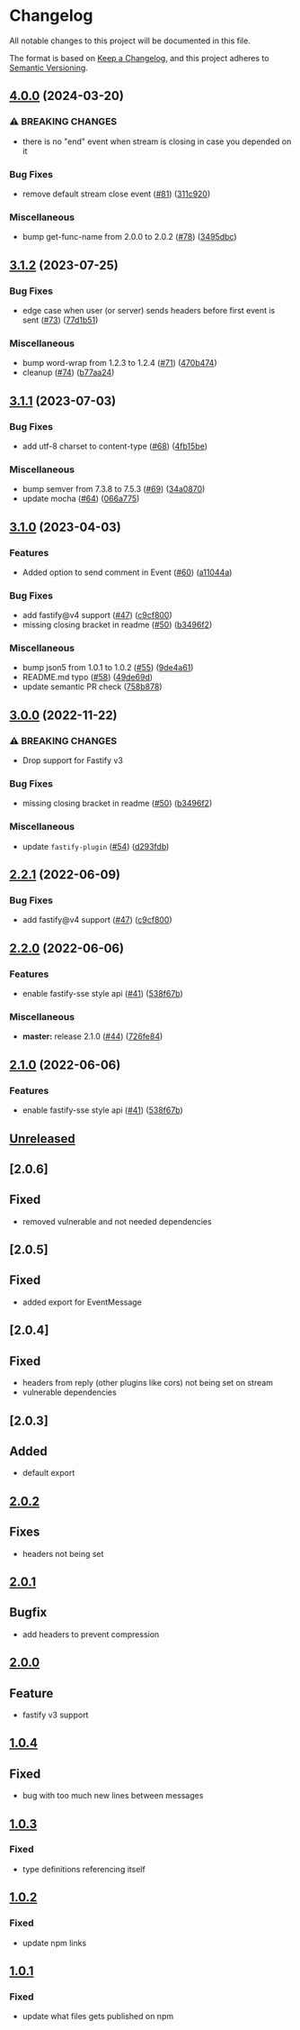 # Changelog
All notable changes to this project will be documented in this file.

The format is based on [Keep a Changelog](https://keepachangelog.com/en/1.0.0/),
and this project adheres to [Semantic Versioning](https://semver.org/spec/v2.0.0.html).

## [4.0.0](https://github.com/mpetrunic/fastify-sse-v2/compare/v3.1.2...v4.0.0) (2024-03-20)


### ⚠ BREAKING CHANGES

* there is no "end" event when stream is closing in case you depended on it

### Bug Fixes

* remove default stream close event ([#81](https://github.com/mpetrunic/fastify-sse-v2/issues/81)) ([311c920](https://github.com/mpetrunic/fastify-sse-v2/commit/311c920e0325f355afe824b685ca680d93c71c36))


### Miscellaneous

* bump get-func-name from 2.0.0 to 2.0.2 ([#78](https://github.com/mpetrunic/fastify-sse-v2/issues/78)) ([3495dbc](https://github.com/mpetrunic/fastify-sse-v2/commit/3495dbc96222a9fb991ef0b57183676e8426d752))

## [3.1.2](https://github.com/mpetrunic/fastify-sse-v2/compare/v3.1.1...v3.1.2) (2023-07-25)


### Bug Fixes

* edge case when user (or server) sends headers before first event is sent ([#73](https://github.com/mpetrunic/fastify-sse-v2/issues/73)) ([77d1b51](https://github.com/mpetrunic/fastify-sse-v2/commit/77d1b51fea9303ff61f9975a971a5b8df3c6a60e))


### Miscellaneous

* bump word-wrap from 1.2.3 to 1.2.4 ([#71](https://github.com/mpetrunic/fastify-sse-v2/issues/71)) ([470b474](https://github.com/mpetrunic/fastify-sse-v2/commit/470b474e064929deecb9cc74f843741d5306b4f2))
* cleanup ([#74](https://github.com/mpetrunic/fastify-sse-v2/issues/74)) ([b77aa24](https://github.com/mpetrunic/fastify-sse-v2/commit/b77aa24bf1e963fc455e09d38da407b3ea154e6b))

## [3.1.1](https://github.com/NodeFactoryIo/fastify-sse-v2/compare/v3.1.0...v3.1.1) (2023-07-03)


### Bug Fixes

* add utf-8 charset to content-type ([#68](https://github.com/NodeFactoryIo/fastify-sse-v2/issues/68)) ([4fb15be](https://github.com/NodeFactoryIo/fastify-sse-v2/commit/4fb15be2587da286436c54ecf003178ebe39ee53))


### Miscellaneous

* bump semver from 7.3.8 to 7.5.3 ([#69](https://github.com/NodeFactoryIo/fastify-sse-v2/issues/69)) ([34a0870](https://github.com/NodeFactoryIo/fastify-sse-v2/commit/34a08709197549b07f49eb421228ac11a2c80c6f))
* update mocha ([#64](https://github.com/NodeFactoryIo/fastify-sse-v2/issues/64)) ([066a775](https://github.com/NodeFactoryIo/fastify-sse-v2/commit/066a775a2def4ca09178888517f46c0f9cadbe85))

## [3.1.0](https://github.com/NodeFactoryIo/fastify-sse-v2/compare/v3.0.0...v3.1.0) (2023-04-03)

### Features

* Added option to send comment in Event ([#60](https://github.com/NodeFactoryIo/fastify-sse-v2/issues/60)) ([a11044a](https://github.com/NodeFactoryIo/fastify-sse-v2/commit/a11044a618c71cd60658915e36ab9f50661cf5e4))


### Bug Fixes

* add fastify@v4 support ([#47](https://github.com/NodeFactoryIo/fastify-sse-v2/issues/47)) ([c9cf800](https://github.com/NodeFactoryIo/fastify-sse-v2/commit/c9cf800eb95e47f2122b2a0a667fb993408818ec))
* missing closing bracket in readme ([#50](https://github.com/NodeFactoryIo/fastify-sse-v2/issues/50)) ([b3496f2](https://github.com/NodeFactoryIo/fastify-sse-v2/commit/b3496f23fcf03d8224843ce78e0fd05d39dcff83))


### Miscellaneous

* bump json5 from 1.0.1 to 1.0.2 ([#55](https://github.com/NodeFactoryIo/fastify-sse-v2/issues/55)) ([9de4a61](https://github.com/NodeFactoryIo/fastify-sse-v2/commit/9de4a61cc6d64944a648f1e3bbec89a2d7b04cc3))
* README.md typo ([#58](https://github.com/NodeFactoryIo/fastify-sse-v2/issues/58)) ([49de69d](https://github.com/NodeFactoryIo/fastify-sse-v2/commit/49de69dfc5d5f2f6d592f3498b7cf7f3ea7be9d7))
* update semantic PR check ([758b878](https://github.com/NodeFactoryIo/fastify-sse-v2/commit/758b878a6a0f081a42ff3b04af15f09ab02b3b3b))

## [3.0.0](https://github.com/NodeFactoryIo/fastify-sse-v2/compare/v2.2.1...v3.0.0) (2022-11-22)


### ⚠ BREAKING CHANGES

* Drop support for Fastify v3

### Bug Fixes

* missing closing bracket in readme ([#50](https://github.com/NodeFactoryIo/fastify-sse-v2/issues/50)) ([b3496f2](https://github.com/NodeFactoryIo/fastify-sse-v2/commit/b3496f23fcf03d8224843ce78e0fd05d39dcff83))


### Miscellaneous

* update `fastify-plugin` ([#54](https://github.com/NodeFactoryIo/fastify-sse-v2/issues/54)) ([d293fdb](https://github.com/NodeFactoryIo/fastify-sse-v2/commit/d293fdb233258ecc73538b793dca708d8332bd2a))

## [2.2.1](https://github.com/NodeFactoryIo/fastify-sse-v2/compare/v2.2.0...v2.2.1) (2022-06-09)


### Bug Fixes

* add fastify@v4 support ([#47](https://github.com/NodeFactoryIo/fastify-sse-v2/issues/47)) ([c9cf800](https://github.com/NodeFactoryIo/fastify-sse-v2/commit/c9cf800eb95e47f2122b2a0a667fb993408818ec))

## [2.2.0](https://github.com/NodeFactoryIo/fastify-sse-v2/compare/v2.1.0...v2.2.0) (2022-06-06)


### Features

* enable fastify-sse style api ([#41](https://github.com/NodeFactoryIo/fastify-sse-v2/issues/41)) ([538f67b](https://github.com/NodeFactoryIo/fastify-sse-v2/commit/538f67beb80ab11180f62bf2cccf637e781605cf))


### Miscellaneous

* **master:** release 2.1.0 ([#44](https://github.com/NodeFactoryIo/fastify-sse-v2/issues/44)) ([726fe84](https://github.com/NodeFactoryIo/fastify-sse-v2/commit/726fe8494864d83b807ff16a7ca7b459e80bacc7))

## [2.1.0](https://github.com/NodeFactoryIo/fastify-sse-v2/compare/v2.0.6...v2.1.0) (2022-06-06)


### Features

* enable fastify-sse style api ([#41](https://github.com/NodeFactoryIo/fastify-sse-v2/issues/41)) ([538f67b](https://github.com/NodeFactoryIo/fastify-sse-v2/commit/538f67beb80ab11180f62bf2cccf637e781605cf))

## [Unreleased]
## [2.0.6]

## Fixed
- removed vulnerable and not needed dependencies
## [2.0.5]

## Fixed
- added export for EventMessage

## [2.0.4]

## Fixed
- headers from reply (other plugins like cors) not being set on stream
- vulnerable dependencies

## [2.0.3]

## Added
- default export

## [2.0.2]
## Fixes
- headers not being set

## [2.0.1]
## Bugfix
- add headers to prevent compression

## [2.0.0]
## Feature
- fastify v3 support

## [1.0.4]
## Fixed
- bug with too much new lines between messages

## [1.0.3]
### Fixed
- type definitions referencing itself

## [1.0.2]
### Fixed
- update npm links

## [1.0.1]
### Fixed
- update what files gets published on npm

[Unreleased]: https://github.com/nodefactoryio/fastify-sse-v2/compare/v2.0.2...HEAD
[2.0.2]: https://github.com/nodefactoryio/fastify-sse-v2/compare/v2.0.1...v2.0.2
[2.0.1]: https://github.com/nodefactoryio/fastify-sse-v2/compare/v2.0.0...v2.0.1
[2.0.0]: https://github.com/nodefactoryio/fastify-sse-v2/compare/v1.0.4...v2.0.0
[1.0.4]: https://github.com/nodefactoryio/fastify-sse-v2/compare/v1.0.3...v1.0.4
[1.0.3]: https://github.com/nodefactoryio/fastify-sse-v2/compare/v1.0.2...v1.0.3
[1.0.2]: https://github.com/nodefactoryio/fastify-sse-v2/compare/v1.0.1...v1.0.2
[1.0.1]: https://github.com/nodefactoryio/fastify-sse-v2/compare/v1.0.0...v1.0.1
[1.0.0]: https://github.com/nodefactoryio/fastify-sse-v2/releases/tag/v1.0.0
